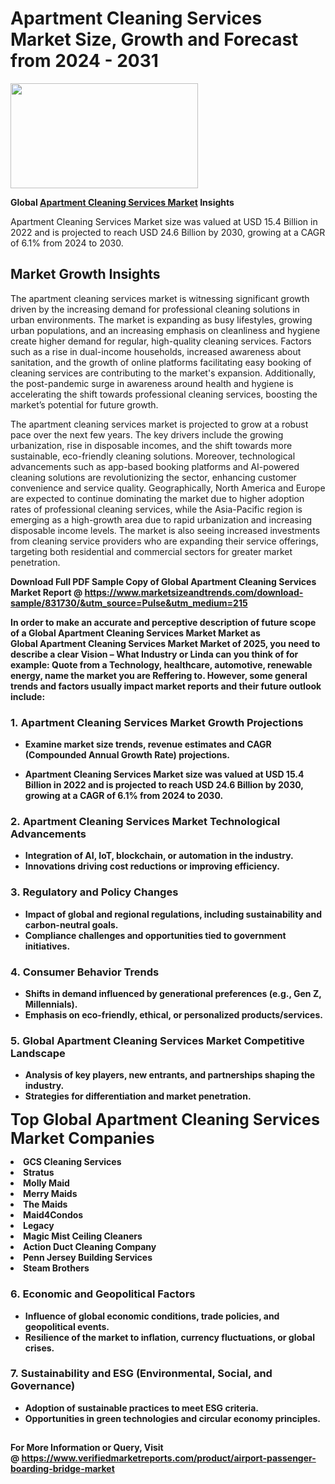 <H1>Apartment Cleaning Services Market Size, Growth and Forecast from 2024 - 2031</H1><img class="aligncenter size-medium wp-image-584254" src="https://thirdeyenews.in/wp-content/uploads/2024/09/Global-Market-Research-300x168.jpeg" alt="" width="300" height="168" /><p><strong>Global&nbsp;<a href="https://www.marketsizeandtrends.com/download-sample/831730/&amp;utm_source=Pulse&amp;utm_medium=215">Apartment Cleaning Services Market</a> Insights</strong></p><p>Apartment Cleaning Services Market size was valued at USD 15.4 Billion in 2022 and is projected to reach USD 24.6 Billion by 2030, growing at a CAGR of 6.1% from 2024 to 2030.</p><p><h2>Market Growth Insights</h2> <p>The apartment cleaning services market is witnessing significant growth driven by the increasing demand for professional cleaning solutions in urban environments. The market is expanding as busy lifestyles, growing urban populations, and an increasing emphasis on cleanliness and hygiene create higher demand for regular, high-quality cleaning services. Factors such as a rise in dual-income households, increased awareness about sanitation, and the growth of online platforms facilitating easy booking of cleaning services are contributing to the market's expansion. Additionally, the post-pandemic surge in awareness around health and hygiene is accelerating the shift towards professional cleaning services, boosting the market’s potential for future growth.</p> <p><strong></strong></p> <p>The apartment cleaning services market is projected to grow at a robust pace over the next few years. The key drivers include the growing urbanization, rise in disposable incomes, and the shift towards more sustainable, eco-friendly cleaning solutions. Moreover, technological advancements such as app-based booking platforms and AI-powered cleaning solutions are revolutionizing the sector, enhancing customer convenience and service quality. Geographically, North America and Europe are expected to continue dominating the market due to higher adoption rates of professional cleaning services, while the Asia-Pacific region is emerging as a high-growth area due to rapid urbanization and increasing disposable income levels. The market is also seeing increased investments from cleaning service providers who are expanding their service offerings, targeting both residential and commercial sectors for greater market penetration. <p><strong></p><p><span class=""><strong>Download Full PDF Sample Copy of Global Apartment Cleaning Services Market Report</strong> @ <a href="https://www.marketsizeandtrends.com/download-sample/831730/&amp;utm_source=Pulse&amp;utm_medium=215" target="_blank">https://www.marketsizeandtrends.com/download-sample/831730/&amp;utm_source=Pulse&amp;utm_medium=215</a></span></p><p>In order to make an accurate and perceptive description of future scope of a Global&nbsp;Apartment Cleaning Services Market Market as Global&nbsp;Apartment Cleaning Services Market Market of 2025, you need to describe a clear Vision &ndash; What Industry or Linda can you think of for example: Quote from a Technology, healthcare, automotive, renewable energy, name the market you are Reffering to. However, some general trends and factors usually impact market reports and their future outlook include:</p><h3>1.&nbsp;<strong>Apartment Cleaning Services Market Growth Projections</strong></h3><ul><li>Examine market size trends, revenue estimates and CAGR (Compounded Annual Growth Rate) projections.</li><li><p>Apartment Cleaning Services Market size was valued at USD 15.4 Billion in 2022 and is projected to reach USD 24.6 Billion by 2030, growing at a CAGR of 6.1% from 2024 to 2030.</p></li></ul><h3>2.&nbsp;<strong>Apartment Cleaning Services Market Technological Advancements</strong></h3><ul><li>Integration of AI, IoT, blockchain, or automation in the industry.</li><li>Innovations driving cost reductions or improving efficiency.</li></ul><h3>3.&nbsp;<strong>Regulatory and Policy Changes</strong></h3><ul><li>Impact of global and regional regulations, including sustainability and carbon-neutral goals.</li><li>Compliance challenges and opportunities tied to government initiatives.</li></ul><h3>4.&nbsp;<strong>Consumer Behavior Trends</strong></h3><ul><li>Shifts in demand influenced by generational preferences (e.g., Gen Z, Millennials).</li><li>Emphasis on eco-friendly, ethical, or personalized products/services.</li></ul><h3>5.&nbsp;<strong>Global Apartment Cleaning Services Market Competitive Landscape</strong></h3><ul><li>Analysis of key players, new entrants, and partnerships shaping the industry.</li><li>Strategies for differentiation and market penetration.</li></ul><p data-pm-slice="1 1 []"><span style="color: inherit; font-family: inherit; font-size: 25px;">Top Global Apartment Cleaning Services Market Companies</span></p><div class="" data-test-id=""><p><li>GCS Cleaning Services</li><li> Stratus</li><li> Molly Maid</li><li> Merry Maids</li><li> The Maids</li><li> Maid4Condos</li><li> Legacy</li><li> Magic Mist Ceiling Cleaners</li><li> Action Duct Cleaning Company</li><li> Penn Jersey Building Services</li><li> Steam Brothers</li></p></div><h3>6.&nbsp;<strong>Economic and Geopolitical Factors</strong></h3><ul><li>Influence of global economic conditions, trade policies, and geopolitical events.</li><li>Resilience of the market to inflation, currency fluctuations, or global crises.</li></ul><h3>7.&nbsp;<strong>Sustainability and ESG (Environmental, Social, and Governance)</strong></h3><ul><li>Adoption of sustainable practices to meet ESG criteria.</li><li>Opportunities in green technologies and circular economy principles.</li></ul><h2><strong style="font-size: 14px;">For More Information or Query, Visit @&nbsp;</strong><a style="background-color: #ffffff; font-size: 14px;" href="https://www.marketsizeandtrends.com/report/apartment-cleaning-services-market/" target="_blank">https://www.verifiedmarketreports.com/product/airport-passenger-boarding-bridge-market</a></h2>
